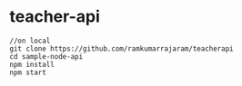 # teacher-api

``` 
//on local
git clone https://github.com/ramkumarrajaram/teacherapi
cd sample-node-api
npm install
npm start
```